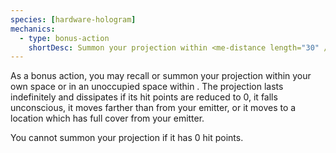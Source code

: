 ```yaml
---
species: [hardware-hologram]
mechanics:
  - type: bonus-action
    shortDesc: Summon your projection within <me-distance length="30" />
---
```

As a bonus action, you may recall or summon your projection within your own space or in an unoccupied space within <me-distance length="30" />. The projection lasts indefinitely and dissipates if its hit points are reduced to 0, it falls unconscious, it moves farther than <me-distance length="30" /> from your emitter, or it moves to a location which has full cover from your emitter.

You cannot summon your projection if it has 0 hit points.
